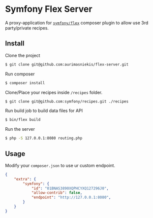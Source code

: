 # Symfony Flex Server

A proxy-application for [```symfony/flex```](https://github.com/symfony/flex) composer plugin to allow use 3rd party/private recipes.

## Install

Clone the project

```sh
$ git clone git@github.com:aurimasniekis/flex-server.git
```

Run composer

```sh
$ composer install
```

Clone/Place your recipes inside `/recipes` folder.

```sh
$ git clone git@github.com:symfony/recipes.git ./recipes
```

Run build job to build data files for API

```sh
$ bin/flex build
```

Run the server

```sh
$ php -S 127.0.0.1:8080 routing.php
```

## Usage

Modify your `composer.json` to use ur custom endpoint.

```json
{
	"extra": {
	    "symfony": {
	        "id": "01BNAS3890XQPHCYXQ127296J0",
	        "allow-contrib": false,
	        "endpoint": "http://127.0.0.1:8080",
	    }
    }
}
```